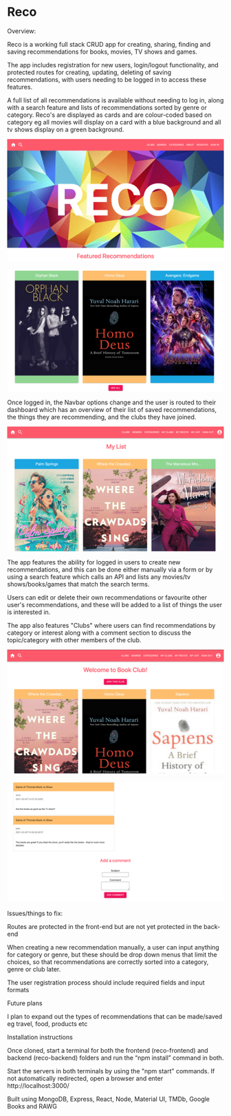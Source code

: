 # Reco

Overview:

Reco is a working full stack CRUD app for creating, sharing, finding and saving recommendations for books, movies, TV shows and games.

The app includes registration for new users, login/logout functionality, and protected routes for creating, updating, deleting of saving recommendations, with users needing to be logged in to access these features.

A full list of all recommendations is available without needing to log in, along with a search feature and lists of recommendations sorted by genre or category. Reco's are displayed as cards and are colour-coded based on category eg all movies will display on a card with a blue background and all tv shows display on a green background.

![Image of Home page 1](https://github.com/jade-lt/Reco/blob/main/reco-frontend/images%20for%20readme/Home-1.png?raw=true)

![Image of Home page 2](https://github.com/jade-lt/Reco/blob/main/reco-frontend/images%20for%20readme/Home-2.png?raw=true)

Once logged in, the Navbar options change and the user is routed to their dashboard which has an overview of their list of saved recommendations, the things they are recommending, and the clubs they have joined.

![Image of Dashboard and Navbar](https://github.com/jade-lt/Reco/blob/main/reco-frontend/images%20for%20readme/Dashboard.png?raw=true)

The app features the ability for logged in users to create new recommendations, and this can be done either manually via a form or by using a search feature which calls an API and lists any movies/tv shows/books/games that match the search terms. 

Users can edit or delete their own recommendations or favourite other user's recommendations, and these will be added to a list of things the user is interested in.

The app also features "Clubs" where users can find recommendations by category or interest along with a comment section to discuss the topic/category with other members of the club.

![Image of Club](https://github.com/jade-lt/Reco/blob/main/reco-frontend/images%20for%20readme/club.png?raw=true)

![Image of Club comments](https://github.com/jade-lt/Reco/blob/main/reco-frontend/images%20for%20readme/club-comment.png?raw=true)


Issues/things to fix:

Routes are protected in the front-end but are not yet protected in the back-end

When creating a new recommendation manually, a user can input anything for category or genre, but these should be drop down menus that limit the choices, so that recommendations are correctly sorted into a category, genre or club later.

The user registration process should include required fields and input formats

Future plans

I plan to expand out the types of recommendations that can be made/saved eg travel, food, products etc

Installation instructions

Once cloned, start a terminal for both the frontend (reco-frontend) and backend (reco-backend) folders and run the “npm install” command in both.

Start the servers in both terminals by using the "npm start" commands. If not automatically redirected, open a browser and enter http://localhost:3000/

Built using MongoDB, Express, React, Node, Material UI, TMDb, Google Books and RAWG


